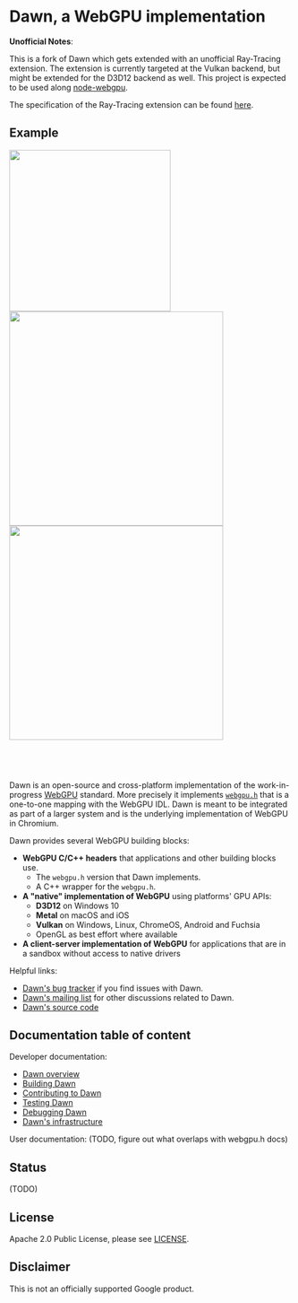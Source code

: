 # Dawn, a WebGPU implementation

**Unofficial Notes**:

This is a fork of Dawn which gets extended with an unofficial Ray-Tracing extension. The extension is currently targeted at the Vulkan backend, but might be extended for the D3D12 backend as well.
This project is expected to be used along [node-webgpu](https://github.com/maierfelix/webgpu).

The specification of the Ray-Tracing extension can be found [here](https://github.com/maierfelix/dawn-ray-tracing/blob/master/RT_SPEC.md).

## Example

<img src="https://i.imgur.com/BliBL3i.png" height="288">
<img src="https://i.imgur.com/9yVCtCs.png" height="382">
<img src="https://i.imgur.com/RUhiJLN.gif" height="382">

## ‌‌ 

Dawn is an open-source and cross-platform implementation of the work-in-progress [WebGPU](https://webgpu.dev) standard.
More precisely it implements [`webgpu.h`](https://github.com/webgpu-native/webgpu-headers/blob/master/webgpu.h) that is a one-to-one mapping with the WebGPU IDL.
Dawn is meant to be integrated as part of a larger system and is the underlying implementation of WebGPU in Chromium.

Dawn provides several WebGPU building blocks:
 - **WebGPU C/C++ headers** that applications and other building blocks use.
   - The `webgpu.h` version that Dawn implements.
   - A C++ wrapper for the `webgpu.h`.
 - **A "native" implementation of WebGPU** using platforms' GPU APIs:
   - **D3D12** on Windows 10
   - **Metal** on macOS and iOS
   - **Vulkan** on Windows, Linux, ChromeOS, Android and Fuchsia
   - OpenGL as best effort where available
 - **A client-server implementation of WebGPU** for applications that are in a sandbox without access to native drivers

Helpful links:

 - [Dawn's bug tracker](https://bugs.chromium.org/p/dawn/issues/entry) if you find issues with Dawn.
 - [Dawn's mailing list](https://groups.google.com/forum/#!members/dawn-graphics) for other discussions related to Dawn.
 - [Dawn's source code](https://dawn.googlesource.com/dawn)

## Documentation table of content

Developer documentation:

 - [Dawn overview](docs/overview.md)
 - [Building Dawn](docs/buiding.md)
 - [Contributing to Dawn](CONTRIBUTING.md)
 - [Testing Dawn](docs/testing.md)
 - [Debugging Dawn](docs/debugging.md)
 - [Dawn's infrastructure](docs/infra.md)

User documentation: (TODO, figure out what overlaps with webgpu.h docs)

## Status

(TODO)

## License

Apache 2.0 Public License, please see [LICENSE](/LICENSE).

## Disclaimer

This is not an officially supported Google product.
